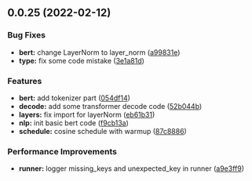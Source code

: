 ## 0.0.25 (2022-02-12)


### Bug Fixes

* **bert:** change LayerNorm to layer_norm ([a99831e](https://github.com/mmmwhy/pure_attention/commit/a99831ee3b4ad06cadbb0262720c0836717d7508))
* **type:** fix some code mistake ([3e1a81d](https://github.com/mmmwhy/pure_attention/commit/3e1a81dd351f2a31ca03fce7cf8ca80be2b94a6d))


### Features

* **bert:** add tokenizer part ([054df14](https://github.com/mmmwhy/pure_attention/commit/054df14c7dfefc0b2edb47824578b33f4a5c8539))
* **decode:** add some transformer decode code ([52b044b](https://github.com/mmmwhy/pure_attention/commit/52b044b0fa79dcb3b9ba8fcd2747f05bc43de808))
* **layers:** fix import for layerNorm ([eb61b31](https://github.com/mmmwhy/pure_attention/commit/eb61b313458ac18bf4b15271fee2cf7e39f8afde))
* **nlp:** init basic bert code ([f9cb13a](https://github.com/mmmwhy/pure_attention/commit/f9cb13a3e811eb8c44ba8ff1373d688311426927))
* **schedule:** cosine schedule with warmup ([87c8886](https://github.com/mmmwhy/pure_attention/commit/87c88865a685bcf5bb2806d15ae7a1a243676509))


### Performance Improvements

* **runner:** logger missing_keys and unexpected_key in runner ([a9e3ff9](https://github.com/mmmwhy/pure_attention/commit/a9e3ff9ca7771fac648c427a98d0dd5414956cbd))



